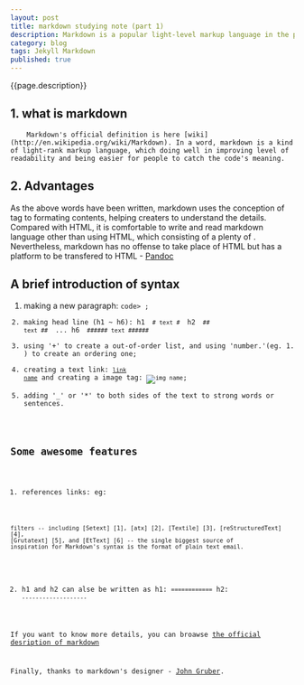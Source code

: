 ```yaml
---
layout: post
title: markdown studying note (part 1)
description: Markdown is a popular light-level markup language in the programming world and I will use some blogs to record my experiences using this publishing format.
category: blog
tags: Jekyll Markdown
published: true
---
```



{{page.description}}

## 1. what is markdown ##
		Markdown's official definition is here [wiki](http://en.wikipedia.org/wiki/Markdown). In a word, markdown is a kind of light-rank markup language, which doing well in improving level of readability and being easier for people to catch the code's meaning.
		

## 2. Advantages ##
As the above words have been written, markdown uses the conception of tag to formating contents, helping creaters to understand the details. Compared with HTML, it is comfortable to write and read markdown language other than using HTML, which consisting of a plenty of <tag>. Nevertheless, markdown has no offense to take place of HTML but has a platform to be transfered to HTML - [Pandoc](http://johnmacfarlane.net/pandoc/try/)

## A brief introduction of syntax ##
1. making a new paragraph: <code><tag>code> ;
2. making head line (h1 ~ h6): 
	h1 <code> # text # </code>
	h2 <code> ## text ## </code>
	...
	h6 <code> ###### text ###### </code>
3. using '+' to create a out-of-order list, and using 'number.'(eg. 1. ) to create an ordering one;
4. creating a text link: <code>[link name](http://...)</code> and creating a image tag: <code>![img name](http://)</code>;
5. adding '_' or '*' to both sides of the text to strong words or sentences.

## Some awesome features ##
  
1. references links:
eg: 
<code>
filters -- including [Setext] [1], [atx] [2], [Textile] [3], [reStructuredText] [4],
[Grutatext] [5], and [EtText] [6] -- the single biggest source of
inspiration for Markdown's syntax is the format of plain text email.

  [1]: http://docutils.sourceforge.net/mirror/setext.html
  [2]: http://www.aaronsw.com/2002/atx/
  [3]: http://textism.com/tools/textile/
  [4]: http://docutils.sourceforge.net/rst.html
  [5]: http://www.triptico.com/software/grutatxt.html
  [6]: http://ettext.taint.org/doc/
</code>

2. h1 and h2 can alse be written as 
h1: <code>============</code>
h2: <code>-------------------</code>

If you want to know more details, you can broawse [the official desription of markdown][1]

Finally, thanks to markdown's designer - [John Gruber][2].

[1]:http://daringfireball.net/projects/markdown/
[2]:http://en.wikipedia.org/wiki/John_Gruber